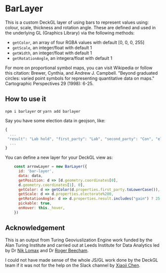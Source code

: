 # BarLayer 

This is a custom DeckGL layer of using bars to represent values using: colour, scale, thickness and rotation angle. These are defined and used in the underlying GL (Graphics Library) via the following methods:

* `getColor`, an array of four RGBA values with default [0, 0, 0, 255]
* `getScale`, an integer/float with default 1
* `getWidth`, an integer/float with default 1
* `getRotationAngle`, an integera/float with default 1

For more on proportional symbol maps, you can visit Wikipedia or follow this citation: Brewer, Cynthia, and Andrew J. Campbell. "Beyond graduated circles: varied point symbols for representing quantitative data on maps." Cartographic Perspectives 29 (1998): 6-25.

## How to use it

`npm i barlayer` or `yarn add barlayer`

Say you have some election  data in geojson, like:

```js
{
  ...
 "result": "Lab hold", "first_party": "Lab", "second_party": "Con", "electorate": 50750, "valid_votes": 31598, "invalid_votes": 82, "majority": 10490, "con": 6518, "lab": 17008, "ld": 1072, "geometry": { "type": "Point", "coordinates": [ -3.7047, 51.588501 ] }
  ...
}
```
You can define a new layer for your DeckGL view as:

```js
    const arrowLayer = new BarLayer({
      id: 'bar-layer',
      data: data,
      getPosition: d => [d.geometry.coordinates[0],
      d.geometry.coordinates[1], 0],
      getColor: d => getColor(d.properties.first_party.toLowerCase()),
      getScale: d => d.properties.electorate%200,
      getRotationAngle: d => d.properties.result.includes("gain") ? 25 :0 ,
      pickable: true,
      onHover: this._hover,
    })
```

## Acknowledgement
This is an output from Turing Geoviuslization Engine work funded by the Alan Turing Institute and carried out at Leeds Institute for Data Analytics led by Dr [Nik Lomax](https://environment.leeds.ac.uk/geography/staff/1064/dr-nik-lomax) and Dr [Roger Beecham](https://environment.leeds.ac.uk/geography/staff/1003/dr-roger-beecham).

I could not have made sense of the whole JS/GL work done by the DeckGL team if it was not for the help on the Slack channel by [Xiaoji Chen](https://github.com/Pessimistress).